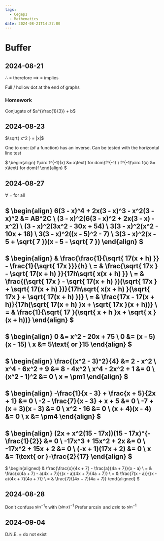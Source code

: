 ```yaml
---
tags:
  - Cegep1
  - Mathematics
date: 2024-08-21T14:27:00
---
```


# Buffer

## 2024-08-21

$\therefore$ = therefore
$\implies$ = implies

Full / hollow dot at the end of graphs

### Homework

Conjugate of $a^{\frac{1}{3}} + b$

## 2024-08-23

$\sqrt{ x^2 } = |x|$

One to one: (of a function) has an inverse. Can be tested with the horizontal line test

$
\begin{align}
f\circ f^{-1}(x) &= x\text{ for dom}f^{-1} \\
f^{-1}\circ f(x) &= x\text{ for dom}f
\end{align}
$

## 2024-08-27

$\forall$ = for all

$
\begin{align}
6(3 - x)^4 + 2x(3 - x)^3 - x^2(3 - x)^2 &= AB^2C \\
(3 - x)^2(6(3 - x)^2 + 2x(3 - x) - x^2) \\
(3 - x)^2(3x^2 - 30x + 54) \\
3(3 - x)^2(x^2 - 10x + 18) \\
3(3 - x)^2((x - 5)^2 - 7) \\
3(3 - x)^2(x - 5 + \sqrt{ 7 })(x - 5 - \sqrt{ 7 })
\end{align}
$
---
$
\begin{align}
 & \frac{\frac{1}{\sqrt{ 17(x + h) }} - \frac{1}{\sqrt{ 17x }}}{h} \\
= & \frac{\sqrt{ 17x } - \sqrt{ 17(x + h) }}{17h\sqrt{ x(x + h) }} \\
= & \frac{(\sqrt{ 17x } - \sqrt{ 17(x + h) })(\sqrt{ 17x } + \sqrt{ 17(x + h) })}{17h\sqrt{ x(x + h) }(\sqrt{ 17x } + \sqrt{ 17(x + h) })} \\
= & \frac{17x - 17(x + h)}{17h(\sqrt{ 17(x + h) }x + \sqrt{ 17x }(x + h))} \\
= & \frac{1}{\sqrt{ 17 }(\sqrt{ x + h }x + \sqrt{ x }(x + h))}
\end{align}
$
---
$
\begin{align}
0 &= x^2 - 20x + 75 \\
0 &= (x - 5)(x - 15) \\
x &= 5\text{ or }15
\end{align}
$
---
$
\begin{align}
\frac{(x^2 - 3)^2}{4} &= 2 - x^2 \\
x^4 - 6x^2 + 9 &= 8 - 4x^2 \\
x^4 - 2x^2 + 1 &= 0 \\
(x^2 - 1)^2 &= 0 \\
x = \pm1
\end{align}
$
---
$
\begin{align}
-\frac{1}{x - 3} + \frac{x + 5}{2x + 1} &= 0 \\
-2 - \frac{7}{x - 3} + x + 5 &= 0 \\
-7 + (x + 3)(x - 3) &= 0 \\
x^2 - 16 &= 0 \\
(x + 4)(x - 4) &= 0 \\
x &= \pm4
\end{align}
$
---
$
\begin{align}
(2x + x^2(15 - 17x))(15 - 17x)^{-\frac{1}{2}} &= 0 \\
-17x^3 + 15x^2 + 2x &= 0 \\
-17x^2 + 15x + 2 &= 0 \\
(-x + 1)(17x + 2) &= 0 \\
x &= 1\text{ or }-\frac{2}{17}
\end{align}
$
---
$
\begin{aligned}
 & \frac{\frac{x}{4x + 7} - \frac{a}{4a + 7}}{x - a} \\
= & \frac{x(4a + 7) - a(4x + 7)}{(x - a)(4x + 7)(4a + 7)} \\
= & \frac{7(x - a)}{(x - a)(4x + 7)(4a + 7)} \\
= & \frac{7}{(4x + 7)(4a + 7)}
\end{aligned}
$

## 2024-08-28

Don't confuse $\sin ^{-1}x$ with $(\sin x)^{-1}$
Prefer $\arcsin$ and $asin$ to $\sin ^{-1}$

## 2024-09-04

D.N.E. = do not exist